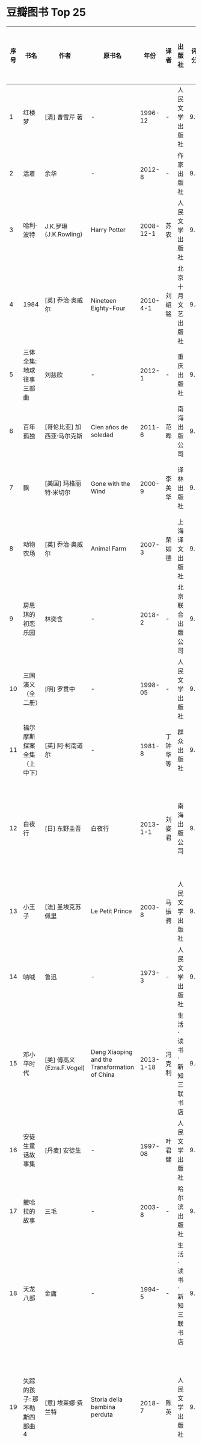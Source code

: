 # 豆瓣图书 Top 25

| 序号 | 书名 | 作者 | 原书名 | 年份 | 译者 | 出版社 | 评分 | 豆瓣书评（一句话评论） |
|------|------|------|--------|------|------|--------|------|----------------------|
| 1 | 红楼梦 | [清] 曹雪芹 著 | - | 1996-12 | - | 人民文学出版社 | 9.7 | 都云作者痴，谁解其中味？ |
| 2 | 活着 | 余华 | - | 2012-8 | - | 作家出版社 | 9.4 | 生的苦难与伟大 |
| 3 | 哈利·波特 | J.K.罗琳 (J.K.Rowling) | Harry Potter | 2008-12-1 | 苏农 | 人民文学出版社 | 9.7 | 从9¾站台开始的旅程 |
| 4 | 1984 | [英] 乔治·奥威尔 | Nineteen Eighty-Four | 2010-4-1 | 刘绍铭 | 北京十月文艺出版社 | 9.4 | 栗树荫下，我出卖你，你出卖我 |
| 5 | 三体全集: 地球往事三部曲 | 刘慈欣 | - | 2012-1 | - | 重庆出版社 | 9.5 | 地球往事三部曲 |
| 6 | 百年孤独 | [哥伦比亚] 加西亚·马尔克斯 | Cien años de soledad | 2011-6 | 范晔 | 南海出版公司 | 9.3 | 魔幻现实主义文学代表作 |
| 7 | 飘 | [美国] 玛格丽特·米切尔 | Gone with the Wind | 2000-9 | 李美华 | 译林出版社 | 9.3 | 革命时期的爱情，随风而逝 |
| 8 | 动物农场 | [英] 乔治·奥威尔 | Animal Farm | 2007-3 | 荣如德 | 上海译文出版社 | 9.3 | 太阳底下并无新事 |
| 9 | 房思琪的初恋乐园 | 林奕含 | - | 2018-2 | - | 北京联合出版公司 | 9.2 | 向死而生的文学绝唱 |
| 10 | 三国演义（全二册） | [明] 罗贯中 | - | 1998-05 | - | 人民文学出版社 | 9.3 | 是非成败转头空 |
| 11 | 福尔摩斯探案全集（上中下） | [英] 阿·柯南道尔 | - | 1981-8 | 丁钟华 等 | 群众出版社 | 9.3 | 名侦探的代名词 |
| 12 | 白夜行 | [日] 东野圭吾 | 白夜行 | 2013-1-1 | 刘姿君 | 南海出版公司 | 9.2 | 一宗离奇命案牵出跨度近20年步步惊心的故事 |
| 13 | 小王子 | [法] 圣埃克苏佩里 | Le Petit Prince | 2003-8 | 马振骋 | 人民文学出版社 | 9.1 | 献给长成了大人的孩子们 |
| 14 | 呐喊 | 鲁迅 | - | 1973-3 | - | 人民文学出版社 | 9.2 | 新文学的第一声呐喊 |
| 15 | 邓小平时代 | [美] 傅高义 (Ezra.F.Vogel) | Deng Xiaoping and the Transformation of China | 2013-1-18 | 冯克利 | 生活·读书·新知三联书店 | 9.4 | 个人命运背后的历史变局 |
| 16 | 安徒生童话故事集 | [丹麦] 安徒生 | - | 1997-08 | 叶君健 | 人民文学出版社 | 9.3 | 为了争取未来的一代 |
| 17 | 撒哈拉的故事 | 三毛 | - | 2003-8 | - | 哈尔滨出版社 | 9.2 | 游荡的自由灵魂 |
| 18 | 天龙八部 | 金庸 | - | 1994-5 | - | 生活·读书·新知三联书店 | 9.2 | 有情皆孽，无人不冤 |
| 19 | 失踪的孩子: 那不勒斯四部曲4 | [意] 埃莱娜·费兰特 | Storia della bambina perduta | 2018-7 | 陈英 | 人民文学出版社 | 9.2 | 我的整个生命，只是一场为了提升社会地位的低俗斗争。 |
| 20 | 杀死一只知更鸟 | [美] 哈珀·李 | To Kill a Mocking Bird | 2012-9 | 高红梅 | 译林出版社 | 9.2 | 有一种东西不能遵循从众原则，那就是——人的良心 |
| 21 | 新名字的故事: 那不勒斯四部曲2 | [意] 埃莱娜·费兰特 | Storia del nuovo cognome | 2017-4 | 陈英 | 人民文学出版社 | 9.2 | 探索青年时代的激情、困惑、挣扎、背叛和失去 |
| 22 | 明朝那些事儿（1-9）: 限量版 | 当年明月 | - | 2009-4 | - | 中国海关出版社 | 9.2 | 不拘一格的历史书写 |
| 23 | 卡拉马佐夫兄弟 | [俄] 费奥多尔·陀思妥耶夫斯基 | БРАТЬЯ КАРАМАЗОВЫ | 2015-2-1 | 荣如德 | 上海译文出版社 | 9.6 | 灵魂的忏悔与救赎 |
| 24 | 野草 | 鲁迅 | - | 1973-3 | - | 人民文学出版社 | 9.5 | 我以这一丛野草，在明与暗，生与死，过去与未来之际，献于友与仇，人与兽，爱者与不爱者之前作证。 |
| 25 | 悉达多: 一首印度的诗 | [德] 赫尔曼·黑塞 | Siddhartha | 2017-1 | 姜乙 | 天津人民出版社 | 9.2 | 每个人都要走自己的路，寻找自己的答案 | 